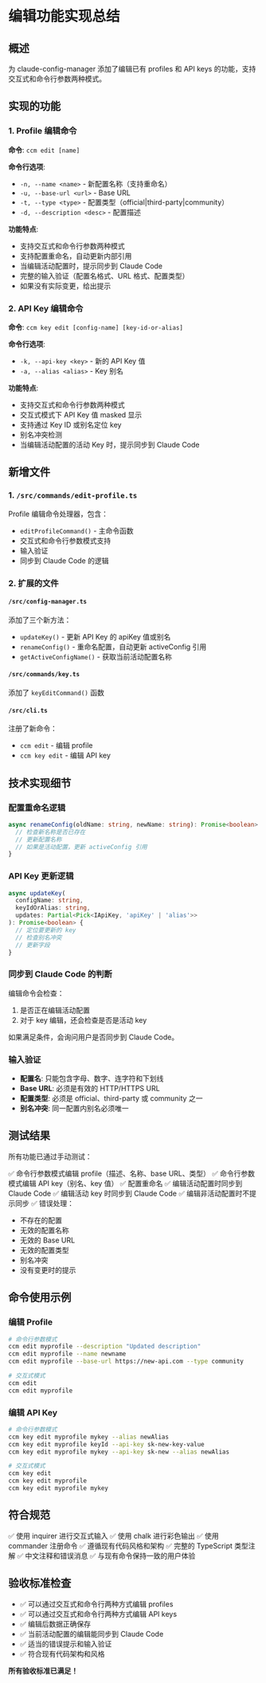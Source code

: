 # 编辑功能实现总结

## 概述

为 claude-config-manager 添加了编辑已有 profiles 和 API keys 的功能，支持交互式和命令行参数两种模式。

## 实现的功能

### 1. Profile 编辑命令

**命令**: `ccm edit [name]`

**命令行选项**:
- `-n, --name <name>` - 新配置名称（支持重命名）
- `-u, --base-url <url>` - Base URL
- `-t, --type <type>` - 配置类型（official|third-party|community）
- `-d, --description <desc>` - 配置描述

**功能特点**:
- 支持交互式和命令行参数两种模式
- 支持配置重命名，自动更新内部引用
- 当编辑活动配置时，提示同步到 Claude Code
- 完整的输入验证（配置名格式、URL 格式、配置类型）
- 如果没有实际变更，给出提示

### 2. API Key 编辑命令

**命令**: `ccm key edit [config-name] [key-id-or-alias]`

**命令行选项**:
- `-k, --api-key <key>` - 新的 API Key 值
- `-a, --alias <alias>` - Key 别名

**功能特点**:
- 支持交互式和命令行参数两种模式
- 交互式模式下 API Key 值 masked 显示
- 支持通过 Key ID 或别名定位 key
- 别名冲突检测
- 当编辑活动配置的活动 Key 时，提示同步到 Claude Code

## 新增文件

### 1. `/src/commands/edit-profile.ts`
Profile 编辑命令处理器，包含：
- `editProfileCommand()` - 主命令函数
- 交互式和命令行参数模式支持
- 输入验证
- 同步到 Claude Code 的逻辑

### 2. 扩展的文件

#### `/src/config-manager.ts`
添加了三个新方法：
- `updateKey()` - 更新 API Key 的 apiKey 值或别名
- `renameConfig()` - 重命名配置，自动更新 activeConfig 引用
- `getActiveConfigName()` - 获取当前活动配置名称

#### `/src/commands/key.ts`
添加了 `keyEditCommand()` 函数

#### `/src/cli.ts`
注册了新命令：
- `ccm edit` - 编辑 profile
- `ccm key edit` - 编辑 API key

## 技术实现细节

### 配置重命名逻辑
```typescript
async renameConfig(oldName: string, newName: string): Promise<boolean> {
  // 检查新名称是否已存在
  // 更新配置名称
  // 如果是活动配置，更新 activeConfig 引用
}
```

### API Key 更新逻辑
```typescript
async updateKey(
  configName: string,
  keyIdOrAlias: string,
  updates: Partial<Pick<IApiKey, 'apiKey' | 'alias'>>
): Promise<boolean> {
  // 定位要更新的 key
  // 检查别名冲突
  // 更新字段
}
```

### 同步到 Claude Code 的判断
编辑命令会检查：
1. 是否正在编辑活动配置
2. 对于 key 编辑，还会检查是否是活动 key

如果满足条件，会询问用户是否同步到 Claude Code。

### 输入验证
- **配置名**: 只能包含字母、数字、连字符和下划线
- **Base URL**: 必须是有效的 HTTP/HTTPS URL
- **配置类型**: 必须是 official、third-party 或 community 之一
- **别名冲突**: 同一配置内别名必须唯一

## 测试结果

所有功能已通过手动测试：

✅ 命令行参数模式编辑 profile（描述、名称、base URL、类型）
✅ 命令行参数模式编辑 API key（别名、key 值）
✅ 配置重命名
✅ 编辑活动配置时同步到 Claude Code
✅ 编辑活动 key 时同步到 Claude Code
✅ 编辑非活动配置时不提示同步
✅ 错误处理：
  - 不存在的配置
  - 无效的配置名称
  - 无效的 Base URL
  - 无效的配置类型
  - 别名冲突
  - 没有变更时的提示

## 命令使用示例

### 编辑 Profile

```bash
# 命令行参数模式
ccm edit myprofile --description "Updated description"
ccm edit myprofile --name newname
ccm edit myprofile --base-url https://new-api.com --type community

# 交互式模式
ccm edit
ccm edit myprofile
```

### 编辑 API Key

```bash
# 命令行参数模式
ccm key edit myprofile mykey --alias newAlias
ccm key edit myprofile keyId --api-key sk-new-key-value
ccm key edit myprofile mykey --api-key sk-new --alias newAlias

# 交互式模式
ccm key edit
ccm key edit myprofile
ccm key edit myprofile mykey
```

## 符合规范

✅ 使用 inquirer 进行交互式输入
✅ 使用 chalk 进行彩色输出
✅ 使用 commander 注册命令
✅ 遵循现有代码风格和架构
✅ 完整的 TypeScript 类型注解
✅ 中文注释和错误消息
✅ 与现有命令保持一致的用户体验

## 验收标准检查

- ✅ 可以通过交互式和命令行两种方式编辑 profiles
- ✅ 可以通过交互式和命令行两种方式编辑 API keys
- ✅ 编辑后数据正确保存
- ✅ 当前活动配置的编辑能同步到 Claude Code
- ✅ 适当的错误提示和输入验证
- ✅ 符合现有代码架构和风格

**所有验收标准已满足！**
